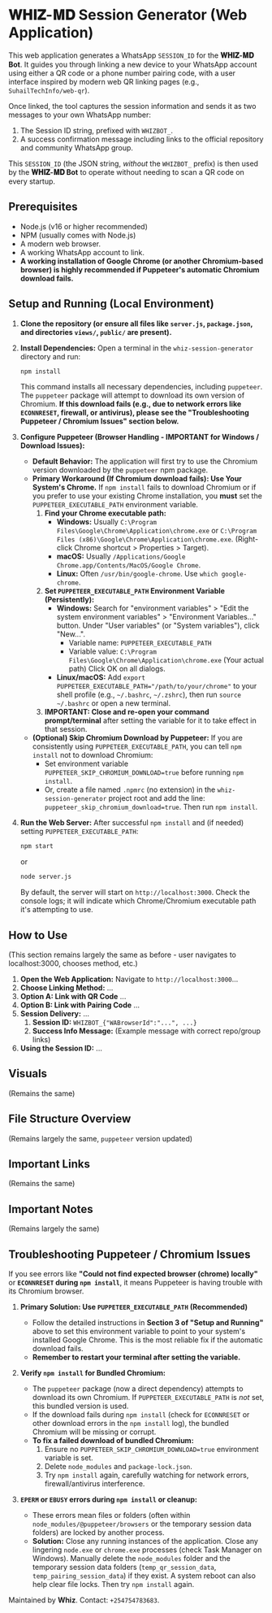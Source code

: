# 𝐖𝐇𝐈𝐙-𝐌𝐃 Session Generator (Web Application)

This web application generates a WhatsApp `SESSION_ID` for the **𝐖𝐇𝐈𝐙-𝐌𝐃 Bot**. It guides you through linking a new device to your WhatsApp account using either a QR code or a phone number pairing code, with a user interface inspired by modern web QR linking pages (e.g., `SuhailTechInfo/web-qr`).

Once linked, the tool captures the session information and sends it as two messages to your own WhatsApp number:
1.  The Session ID string, prefixed with `WHIZBOT_`.
2.  A success confirmation message including links to the official repository and community WhatsApp group.

This `SESSION_ID` (the JSON string, *without* the `WHIZBOT_` prefix) is then used by the **𝐖𝐇𝐈𝐙-𝐌𝐃 Bot** to operate without needing to scan a QR code on every startup.

## Prerequisites

*   Node.js (v16 or higher recommended)
*   NPM (usually comes with Node.js)
*   A modern web browser.
*   A working WhatsApp account to link.
*   **A working installation of Google Chrome (or another Chromium-based browser) is highly recommended if Puppeteer's automatic Chromium download fails.**

## Setup and Running (Local Environment)

1.  **Clone the repository (or ensure all files like `server.js`, `package.json`, and directories `views/`, `public/` are present).**

2.  **Install Dependencies:**
    Open a terminal in the `whiz-session-generator` directory and run:
    ```bash
    npm install
    ```
    This command installs all necessary dependencies, including `puppeteer`. The `puppeteer` package will attempt to download its own version of Chromium. **If this download fails (e.g., due to network errors like `ECONNRESET`, firewall, or antivirus), please see the "Troubleshooting Puppeteer / Chromium Issues" section below.**

3.  **Configure Puppeteer (Browser Handling - IMPORTANT for Windows / Download Issues):**
    *   **Default Behavior:** The application will first try to use the Chromium version downloaded by the `puppeteer` npm package.
    *   **Primary Workaround (If Chromium download fails): Use Your System's Chrome.**
        If `npm install` fails to download Chromium or if you prefer to use your existing Chrome installation, you **must** set the `PUPPETEER_EXECUTABLE_PATH` environment variable.
        1.  **Find your Chrome executable path:**
            *   **Windows:** Usually `C:\Program Files\Google\Chrome\Application\chrome.exe` or `C:\Program Files (x86)\Google\Chrome\Application\chrome.exe`. (Right-click Chrome shortcut > Properties > Target).
            *   **macOS:** Usually `/Applications/Google Chrome.app/Contents/MacOS/Google Chrome`.
            *   **Linux:** Often `/usr/bin/google-chrome`. Use `which google-chrome`.
        2.  **Set `PUPPETEER_EXECUTABLE_PATH` Environment Variable (Persistently):**
            *   **Windows:** Search for "environment variables" > "Edit the system environment variables" > "Environment Variables..." button. Under "User variables" (or "System variables"), click "New...".
                *   Variable name: `PUPPETEER_EXECUTABLE_PATH`
                *   Variable value: `C:\Program Files\Google\Chrome\Application\chrome.exe` (Your actual path)
                Click OK on all dialogs.
            *   **Linux/macOS:** Add `export PUPPETEER_EXECUTABLE_PATH="/path/to/your/chrome"` to your shell profile (e.g., `~/.bashrc`, `~/.zshrc`), then run `source ~/.bashrc` or open a new terminal.
        3.  **IMPORTANT: Close and re-open your command prompt/terminal** after setting the variable for it to take effect in that session.
    *   **(Optional) Skip Chromium Download by Puppeteer:** If you are consistently using `PUPPETEER_EXECUTABLE_PATH`, you can tell `npm install` not to download Chromium:
        *   Set environment variable `PUPPETEER_SKIP_CHROMIUM_DOWNLOAD=true` before running `npm install`.
        *   Or, create a file named `.npmrc` (no extension) in the `whiz-session-generator` project root and add the line: `puppeteer_skip_chromium_download=true`. Then run `npm install`.

4.  **Run the Web Server:**
    After successful `npm install` and (if needed) setting `PUPPETEER_EXECUTABLE_PATH`:
    ```bash
    npm start
    ```
    or
    ```bash
    node server.js
    ```
    By default, the server will start on `http://localhost:3000`. Check the console logs; it will indicate which Chrome/Chromium executable path it's attempting to use.

## How to Use
(This section remains largely the same as before - user navigates to localhost:3000, chooses method, etc.)
1.  **Open the Web Application:** Navigate to `http://localhost:3000`...
2.  **Choose Linking Method:** ...
3.  **Option A: Link with QR Code** ...
4.  **Option B: Link with Pairing Code** ...
5.  **Session Delivery:** ...
    1.  **Session ID:** `WHIZBOT_{"WABrowserId":"...", ...}`
    2.  **Success Info Message:** (Example message with correct repo/group links)
6.  **Using the Session ID:** ...

## Visuals
(Remains the same)

## File Structure Overview
(Remains largely the same, `puppeteer` version updated)

## Important Links
(Remains the same)

## Important Notes
(Remains largely the same)

## Troubleshooting Puppeteer / Chromium Issues

If you see errors like **"Could not find expected browser (chrome) locally"** or **`ECONNRESET` during `npm install`**, it means Puppeteer is having trouble with its Chromium browser.

1.  **Primary Solution: Use `PUPPETEER_EXECUTABLE_PATH` (Recommended)**
    *   Follow the detailed instructions in **Section 3 of "Setup and Running"** above to set this environment variable to point to your system's installed Google Chrome. This is the most reliable fix if the automatic download fails.
    *   **Remember to restart your terminal after setting the variable.**

2.  **Verify `npm install` for Bundled Chromium:**
    *   The `puppeteer` package (now a direct dependency) attempts to download its own Chromium. If `PUPPETEER_EXECUTABLE_PATH` is *not* set, this bundled version is used.
    *   If the download fails during `npm install` (check for `ECONNRESET` or other download errors in the `npm install` log), the bundled Chromium will be missing or corrupt.
    *   **To fix a failed download of bundled Chromium:**
        1.  Ensure no `PUPPETEER_SKIP_CHROMIUM_DOWNLOAD=true` environment variable is set.
        2.  Delete `node_modules` and `package-lock.json`.
        3.  Try `npm install` again, carefully watching for network errors, firewall/antivirus interference.

3.  **`EPERM` or `EBUSY` errors during `npm install` or cleanup:**
    *   These errors mean files or folders (often within `node_modules/@puppeteer/browsers` or the temporary session data folders) are locked by another process.
    *   **Solution:** Close any running instances of the application. Close any lingering `node.exe` or `chrome.exe` processes (check Task Manager on Windows). Manually delete the `node_modules` folder and the temporary session data folders (`temp_qr_session_data`, `temp_pairing_session_data`) if they exist. A system reboot can also help clear file locks. Then try `npm install` again.

Maintained by **Whiz**. Contact: `+254754783683`.
